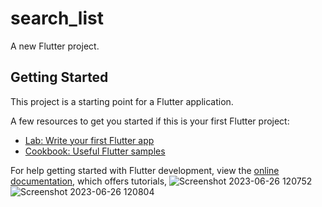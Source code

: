 # search_list

A new Flutter project.

## Getting Started

This project is a starting point for a Flutter application.

A few resources to get you started if this is your first Flutter project:

- [Lab: Write your first Flutter app](https://docs.flutter.dev/get-started/codelab)
- [Cookbook: Useful Flutter samples](https://docs.flutter.dev/cookbook)

For help getting started with Flutter development, view the
[online documentation](https://docs.flutter.dev/), which offers tutorials,
![Screenshot 2023-06-26 120752](https://github.com/elias79b/search_list/assets/85472154/1ffeb539-2e21-4b7a-afee-436631ab074b)
![Screenshot 2023-06-26 120804](https://github.com/elias79b/search_list/assets/85472154/864c5795-f9df-4de6-b653-6413d8e92a75)
